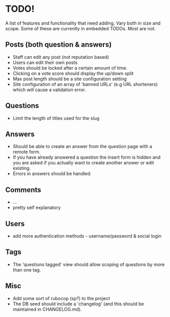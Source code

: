 # TODO!

A list of features and functionality that need adding.
Vary both in size and scope.
Some of these are currently in embedded TODOs. Most are not.

## Posts (both question & answers)

* Staff can edit any post (not reputation based)
* Users can edit their own posts
* Votes should be locked after a certain amount of time.
* Clicking on a vote score should display the up/down split
* Max post length should be a site configuration setting
* Site configuration of an array of 'banned URLs' (e.g URL shorteners) which
  will cause a validation error.

## Questions

* Limit the length of titles used for the slug

## Answers

* Should be able to create an answer from the question page with a remote form.
* If you have already answered a question the insert form is hidden and you are
  asked if you actually want to create another answer or edit existing.
* Errors in answers should be handled.

## Comments

* ...
* pretty self explanatory

## Users

* add more authentication methods - username/password & social login

## Tags

* The 'questions tagged' view should allow scoping of questions by more than
  one tag.

## Misc

* Add some sort of rubocop (sp?) to the project
* The DB seed should include a 'changelog' (and this should be maintained
  in CHANGELOG.md).
